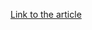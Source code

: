 [Link to the article](https://research.checkpoint.com/2020/sunburst-teardrop-and-the-netsec-new-normal/)
